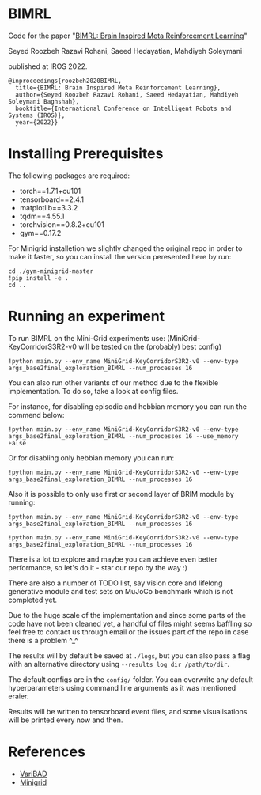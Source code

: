 # BIMRL

Code for the paper "[BIMRL: Brain Inspired Meta Reinforcement Learning](https://arxiv.org/abs/2210.16530)" 

Seyed Roozbeh Razavi Rohani, Saeed Hedayatian, Mahdiyeh Soleymani 

published at IROS 2022.

```
@inproceedings{roozbeh2020BIMRL,
  title={BIMRL: Brain Inspired Meta Reinforcement Learning},
  author={Seyed Roozbeh Razavi Rohani, Saeed Hedayatian, Mahdiyeh Soleymani Baghshah},
  booktitle={International Conference on Intelligent Robots and Systems (IROS)},
  year={2022}}
```
# Installing Prerequisites

The following packages are required:

- torch==1.7.1+cu101
- tensorboard==2.4.1
- matplotlib==3.3.2
- tqdm==4.55.1
- torchvision==0.8.2+cu101
- gym==0.17.2

For Minigrid installetion we slightly changed the original repo in order to make it faster, so you can install the version peresented here by run:
```
cd ./gym-minigrid-master
!pip install -e .
cd ..
```
# Running an experiment


To run BIMRL on the Mini-Grid experiments use: (MiniGrid-KeyCorridorS3R2-v0 will be tested on the (probably) best config)
```
!python main.py --env_name MiniGrid-KeyCorridorS3R2-v0 --env-type args_base2final_exploration_BIMRL --num_processes 16
```

You can also run other variants of our method due to the flexible implementation. To do so, take a look at config files. 

For instance, for disabling episodic and hebbian memory you can run the commend below:
```
!python main.py --env_name MiniGrid-KeyCorridorS3R2-v0 --env-type args_base2final_exploration_BIMRL --num_processes 16 --use_memory False
```
Or for disabling only hebbian memory you can run:
```
!python main.py --env_name MiniGrid-KeyCorridorS3R2-v0 --env-type args_base2final_exploration_BIMRL --num_processes 16
```
Also it is possible to only use first or second layer of BRIM module by running:
```
!python main.py --env_name MiniGrid-KeyCorridorS3R2-v0 --env-type args_base2final_exploration_BIMRL --num_processes 16
```
```
!python main.py --env_name MiniGrid-KeyCorridorS3R2-v0 --env-type args_base2final_exploration_BIMRL --num_processes 16
```
There is a lot to explore and maybe you can achieve even better performance, so let's do it - star our repo by the way :)

There are also a number of TODO list, say vision core and lifelong generative module and test sets on MuJoCo benchmark which is not completed yet.

Due to the huge scale of the implementation and since some parts of the code have not been cleaned yet, a handful of files might seems baffling so feel free to contact us through email or the issues part of the repo in case there is a problem ^_^

The results will by default be saved at `./logs`, 
but you can also pass a flag with an alternative directory using `--results_log_dir /path/to/dir`.

The default configs are in the `config/` folder. 
You can overwrite any default hyperparameters using command line arguments as it was mentioned eraier.

Results will be written to tensorboard event files, 
and some visualisations will be printed every now and then.

# References

* [VariBAD](https://github.com/lmzintgraf/varibad)
* [Minigrid](https://github.com/Farama-Foundation/Minigrid)

